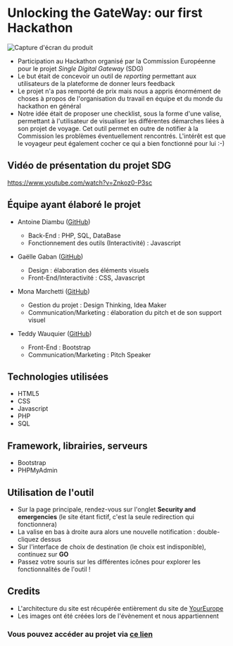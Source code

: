 # Unlocking the GateWay: our first Hackathon

![Capture d'écran du produit](./assets/img/screenshot.png "Aperçu")

* Participation au Hackathon organisé par la Commission Européenne pour le projet *Single Digital Gateway* (SDG)
* Le but était de concevoir un outil de *reporting* permettant aux utilisateurs de la plateforme de donner leurs feedback
* Le projet n'a pas remporté de prix mais nous a appris énormément de choses à propos de l'organisation du travail en équipe et du monde du hackathon en général
* Notre idée était de proposer une checklist, sous la forme d'une valise, permettant à l'utilisateur de visualiser les différentes démarches liées à son projet de voyage. Cet outil permet en outre de notifier à la Commission les problèmes éventuellement rencontrés. L'intérêt est que le voyageur peut également cocher ce qui a bien fonctionné pour lui :-)

## Vidéo de présentation du projet SDG
https://www.youtube.com/watch?v=Znkoz0-P3sc

## Équipe ayant élaboré le projet

* Antoine Diambu ([GitHub](https://github.com/AntoineDia)) 
    * Back-End : PHP, SQL, DataBase
    * Fonctionnement des outils (Interactivité) : Javascript
    
* Gaëlle Gaban ([GitHub](https://github.com/Gaellga))
    * Design : élaboration des éléments visuels
    * Front-End/Interactivité : CSS, Javascript
    
* Mona Marchetti ([GitHub](https://github.com/MonaMarchetti))
    * Gestion du projet : Design Thinking, Idea Maker
    * Communication/Marketing : élaboration du pitch et de son support visuel
    
* Teddy Wauquier ([GitHub](https://github.com/Elleonors))
    * Front-End : Bootstrap
    * Communication/Marketing : Pitch Speaker

## Technologies utilisées 

* HTML5
* CSS
* Javascript  
* PHP
* SQL

## Framework, librairies, serveurs
* Bootstrap
* PHPMyAdmin

## Utilisation de l'outil 
* Sur la page principale, rendez-vous sur l'onglet **Security and emergencies** (le site étant fictif, c'est la seule redirection qui fonctionnera)
* La valise en bas à droite aura alors une nouvelle notification : double-cliquez dessus
* Sur l'interface de choix de destination (le choix est indisponible), continuez sur **GO**
* Passez votre souris sur les différentes icônes pour explorer les fonctionnalités de l'outil !

## Credits
* L'architecture du site est récupérée entièrement du site de [YourEurope](https://europa.eu/youreurope/citizens/index_en.htm)
* Les images ont été créées lors de l'évènement et nous appartiennent
  
### Vous pouvez accéder au projet via [ce lien](http://sdgsuitcase.000webhostapp.com/)
